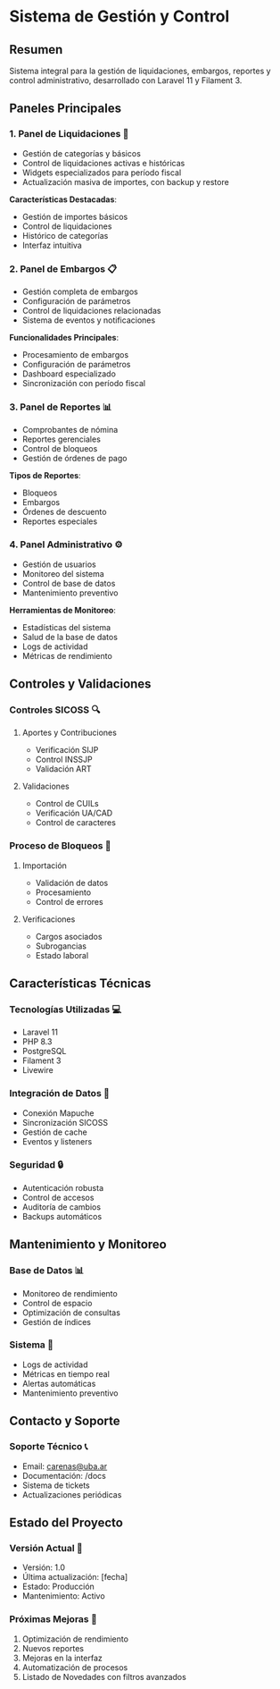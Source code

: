 # Sistema de Gestión y Control

## Resumen

Sistema integral para la gestión de liquidaciones, embargos, reportes y control administrativo, desarrollado con Laravel 11 y Filament 3.

## Paneles Principales

### 1. Panel de Liquidaciones 🏦
- Gestión de categorías y básicos
- Control de liquidaciones activas e históricas
- Widgets especializados para período fiscal
- Actualización masiva de importes, con backup y restore

**Características Destacadas**:
- Gestión de importes básicos
- Control de liquidaciones
- Histórico de categorías
- Interfaz intuitiva

### 2. Panel de Embargos 📋
- Gestión completa de embargos
- Configuración de parámetros
- Control de liquidaciones relacionadas
- Sistema de eventos y notificaciones

**Funcionalidades Principales**:
- Procesamiento de embargos
- Configuración de parámetros
- Dashboard especializado
- Sincronización con período fiscal

### 3. Panel de Reportes 📊
- Comprobantes de nómina
- Reportes gerenciales
- Control de bloqueos
- Gestión de órdenes de pago

**Tipos de Reportes**:
- Bloqueos
- Embargos
- Órdenes de descuento
- Reportes especiales

### 4. Panel Administrativo ⚙️
- Gestión de usuarios
- Monitoreo del sistema
- Control de base de datos
- Mantenimiento preventivo

**Herramientas de Monitoreo**:
- Estadísticas del sistema
- Salud de la base de datos
- Logs de actividad
- Métricas de rendimiento

## Controles y Validaciones

### Controles SICOSS 🔍
1. Aportes y Contribuciones
   - Verificación SIJP
   - Control INSSJP
   - Validación ART

2. Validaciones
   - Control de CUILs
   - Verificación UA/CAD
   - Control de caracteres

### Proceso de Bloqueos 🚫
1. Importación
   - Validación de datos
   - Procesamiento
   - Control de errores

2. Verificaciones
   - Cargos asociados
   - Subrogancias
   - Estado laboral

## Características Técnicas

### Tecnologías Utilizadas 💻
- Laravel 11
- PHP 8.3
- PostgreSQL
- Filament 3
- Livewire

### Integración de Datos 🔄
- Conexión Mapuche
- Sincronización SICOSS
- Gestión de cache
- Eventos y listeners

### Seguridad 🔒
- Autenticación robusta
- Control de accesos
- Auditoría de cambios
- Backups automáticos

## Mantenimiento y Monitoreo

### Base de Datos 📊
- Monitoreo de rendimiento
- Control de espacio
- Optimización de consultas
- Gestión de índices

### Sistema 🔧
- Logs de actividad
- Métricas en tiempo real
- Alertas automáticas
- Mantenimiento preventivo

## Contacto y Soporte

### Soporte Técnico 📞
- Email: carenas@uba.ar
- Documentación: /docs
- Sistema de tickets
- Actualizaciones periódicas

## Estado del Proyecto

### Versión Actual 📌
- Versión: 1.0
- Última actualización: [fecha]
- Estado: Producción
- Mantenimiento: Activo

### Próximas Mejoras 🚀
1. Optimización de rendimiento
2. Nuevos reportes
3. Mejoras en la interfaz
4. Automatización de procesos 
5. Listado de Novedades con filtros avanzados
